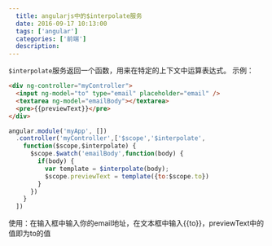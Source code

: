 ```yaml
---
  title: angularjs中的$interpolate服务
  date: 2016-09-17 10:13:00
  tags: ['angular']
  categories: ['前端']
  description:
---
```


`$interpolate`服务返回一个函数，用来在特定的上下文中运算表达式。
示例：
```html
<div ng-controller="myController">
  <input ng-model="to" type="email" placeholder="email" />
  <textarea ng-model="emailBody"></textarea>
  <pre>{{previewText}}</pre>
</div>
```

```js
angular.module('myApp', [])
  .controller('myController',['$scope','$interpolate',
    function($scope,$interpolate) {
      $scope.$watch('emailBody',function(body) {
        if(body) {
          var template = $interpolate(body);
          $scope.previewText = template({to:$scope.to})
        }
      })
    }
  ])
```

使用：在输入框中输入你的email地址，在文本框中输入{{to}}，previewText中的值即为to的值



